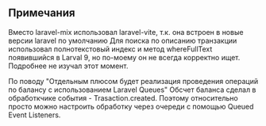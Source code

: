 ## Примечания

Вместо laravel-mix использовал laravel-vite, т.к. она встроен в новые версии laravel по умолчанию
Для поиска по описанию транзакции использовал полнотекстовый индекс и метод whereFullText появившийся в Larval 9,
но по-моему он не всегда корректно ищет. Подробнее не изучал этот момент.

По поводу "Отдельным плюсом будет реализация проведения операций по балансу с использованием Laravel Queues"
Обсчет баланса сделал в обработкчике события - Trasaction.created. Поэтому относительно просто можно
настроить обработку через очереди с помощью Queued Event Listeners.
